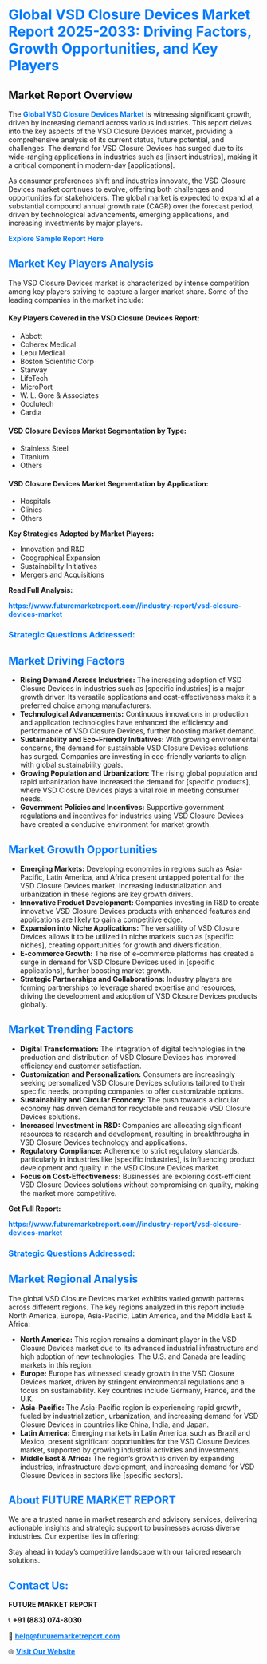 <h1 style="color: #007BFF;">Global VSD Closure Devices Market Report 2025-2033: Driving Factors, Growth Opportunities, and Key Players</h1>

<section id="overview">
<h2>Market Report Overview</h2>
<p>The <a href="https://www.futuremarketreport.com//industry-report/vsd-closure-devices-market" style="color: #007BFF; text-decoration: none;"><strong>Global VSD Closure Devices Market</strong></a> is witnessing significant growth, driven by increasing demand across various industries. This report delves into the key aspects of the VSD Closure Devices market, providing a comprehensive analysis of its current status, future potential, and challenges. The demand for VSD Closure Devices has surged due to its wide-ranging applications in industries such as [insert industries], making it a critical component in modern-day [applications].</p>
<p>As consumer preferences shift and industries innovate, the VSD Closure Devices market continues to evolve, offering both challenges and opportunities for stakeholders. The global market is expected to expand at a substantial compound annual growth rate (CAGR) over the forecast period, driven by technological advancements, emerging applications, and increasing investments by major players.</p>
</section>

<section id="overview">
<p><a href="https://www.futuremarketreport.com//request-sample/reportId=79611" style="color: #007BFF; text-decoration: none;"><strong>Explore Sample Report Here</strong></a></p>
</section>

<section id="key-players">
<h2 style="color: #007BFF;">Market Key Players Analysis</h2>
<p>The VSD Closure Devices market is characterized by intense competition among key players striving to capture a larger market share. Some of the leading companies in the market include:</p>
<h4>Key Players Covered in the VSD Closure Devices Report:</h4>
<ul><li>Abbott</li><li>Coherex Medical</li><li>Lepu Medical</li><li>Boston Scientific Corp</li><li>Starway</li><li>LifeTech</li><li>MicroPort</li><li>W. L. Gore &amp; Associates</li><li>Occlutech</li><li>Cardia</li></ul>
<h4>VSD Closure Devices Market Segmentation by Type:</h4>
<ul><li>Stainless Steel</li><li>Titanium</li><li>Others</li></ul>

<h4>VSD Closure Devices Market Segmentation by Application:</h4>
<ul><li>Hospitals</li><li>Clinics</li><li>Others</li></ul>
<p><strong>Key Strategies Adopted by Market Players:</strong></p>
<ul>
<li>Innovation and R&D</li>
<li>Geographical Expansion</li>
<li>Sustainability Initiatives</li>
<li>Mergers and Acquisitions</li>
</ul>
</section>

<section>
<p><strong>Read Full Analysis: </strong></p><a href="https://www.futuremarketreport.com//industry-report/vsd-closure-devices-market" style="color: #007BFF; text-decoration: none;"><strong>https://www.futuremarketreport.com//industry-report/vsd-closure-devices-market</strong></a>
<h3 style="color: #007BFF;">Strategic Questions Addressed:</h3>
</section>

<section id="driving-factors">
<h2 style="color: #007BFF;">Market Driving Factors</h2>
<ul>
<li><strong>Rising Demand Across Industries:</strong> The increasing adoption of VSD Closure Devices in industries such as [specific industries] is a major growth driver. Its versatile applications and cost-effectiveness make it a preferred choice among manufacturers.</li>
<li><strong>Technological Advancements:</strong> Continuous innovations in production and application technologies have enhanced the efficiency and performance of VSD Closure Devices, further boosting market demand.</li>
<li><strong>Sustainability and Eco-Friendly Initiatives:</strong> With growing environmental concerns, the demand for sustainable VSD Closure Devices solutions has surged. Companies are investing in eco-friendly variants to align with global sustainability goals.</li>
<li><strong>Growing Population and Urbanization:</strong> The rising global population and rapid urbanization have increased the demand for [specific products], where VSD Closure Devices plays a vital role in meeting consumer needs.</li>
<li><strong>Government Policies and Incentives:</strong> Supportive government regulations and incentives for industries using VSD Closure Devices have created a conducive environment for market growth.</li>
</ul>
</section>

<section id="growth-opportunities">
<h2 style="color: #007BFF;">Market Growth Opportunities</h2>
<ul>
<li><strong>Emerging Markets:</strong> Developing economies in regions such as Asia-Pacific, Latin America, and Africa present untapped potential for the VSD Closure Devices market. Increasing industrialization and urbanization in these regions are key growth drivers.</li>
<li><strong>Innovative Product Development:</strong> Companies investing in R&D to create innovative VSD Closure Devices products with enhanced features and applications are likely to gain a competitive edge.</li>
<li><strong>Expansion into Niche Applications:</strong> The versatility of VSD Closure Devices allows it to be utilized in niche markets such as [specific niches], creating opportunities for growth and diversification.</li>
<li><strong>E-commerce Growth:</strong> The rise of e-commerce platforms has created a surge in demand for VSD Closure Devices used in [specific applications], further boosting market growth.</li>
<li><strong>Strategic Partnerships and Collaborations:</strong> Industry players are forming partnerships to leverage shared expertise and resources, driving the development and adoption of VSD Closure Devices products globally.</li>
</ul>
</section>

<section id="trending-factors">
<h2 style="color: #007BFF;">Market Trending Factors</h2>
<ul>
<li><strong>Digital Transformation:</strong> The integration of digital technologies in the production and distribution of VSD Closure Devices has improved efficiency and customer satisfaction.</li>
<li><strong>Customization and Personalization:</strong> Consumers are increasingly seeking personalized VSD Closure Devices solutions tailored to their specific needs, prompting companies to offer customizable options.</li>
<li><strong>Sustainability and Circular Economy:</strong> The push towards a circular economy has driven demand for recyclable and reusable VSD Closure Devices solutions.</li>
<li><strong>Increased Investment in R&D:</strong> Companies are allocating significant resources to research and development, resulting in breakthroughs in VSD Closure Devices technology and applications.</li>
<li><strong>Regulatory Compliance:</strong> Adherence to strict regulatory standards, particularly in industries like [specific industries], is influencing product development and quality in the VSD Closure Devices market.</li>
<li><strong>Focus on Cost-Effectiveness:</strong> Businesses are exploring cost-efficient VSD Closure Devices solutions without compromising on quality, making the market more competitive.</li>
</ul>
</section>

<section>
<p><strong>Get Full Report: </strong></p><a href="https://www.futuremarketreport.com//industry-report/vsd-closure-devices-market" style="color: #007BFF; text-decoration: none;"><strong>https://www.futuremarketreport.com//industry-report/vsd-closure-devices-market</strong></a>
<h3 style="color: #007BFF;">Strategic Questions Addressed:</h3>
</section>


<section id="regional-analysis">
<h2 style="color: #007BFF;">Market Regional Analysis</h2>
<p>The global VSD Closure Devices market exhibits varied growth patterns across different regions. The key regions analyzed in this report include North America, Europe, Asia-Pacific, Latin America, and the Middle East & Africa:</p>
<ul>
<li><strong>North America:</strong> This region remains a dominant player in the VSD Closure Devices market due to its advanced industrial infrastructure and high adoption of new technologies. The U.S. and Canada are leading markets in this region.</li>
<li><strong>Europe:</strong> Europe has witnessed steady growth in the VSD Closure Devices market, driven by stringent environmental regulations and a focus on sustainability. Key countries include Germany, France, and the U.K.</li>
<li><strong>Asia-Pacific:</strong> The Asia-Pacific region is experiencing rapid growth, fueled by industrialization, urbanization, and increasing demand for VSD Closure Devices in countries like China, India, and Japan.</li>
<li><strong>Latin America:</strong> Emerging markets in Latin America, such as Brazil and Mexico, present significant opportunities for the VSD Closure Devices market, supported by growing industrial activities and investments.</li>
<li><strong>Middle East & Africa:</strong> The region’s growth is driven by expanding industries, infrastructure development, and increasing demand for VSD Closure Devices in sectors like [specific sectors].</li>
</ul>
</section>

<footer>
<h2 style="color: #007BFF;">About FUTURE MARKET REPORT</h2>
<p>We are a trusted name in market research and advisory services, delivering actionable insights and strategic support to businesses across diverse industries. Our expertise lies in offering:</p>

<p>Stay ahead in today’s competitive landscape with our tailored research solutions.</p>

<h2 style="color: #007BFF;">Contact Us:</h2>
<p><strong>FUTURE MARKET REPORT</strong></p>
<p>📞 <strong>+91 (883) 074-8030</strong></p>
<p>📧 <strong><a href="mailto:help@futuremarketreport.com" style="color: #007BFF;">help@futuremarketreport.com</a></strong></p>
<p>🌐 <strong><a href="https://www.futuremarketreport.com/" style="color: #007BFF;">Visit Our Website</a></strong></p>
</footer>